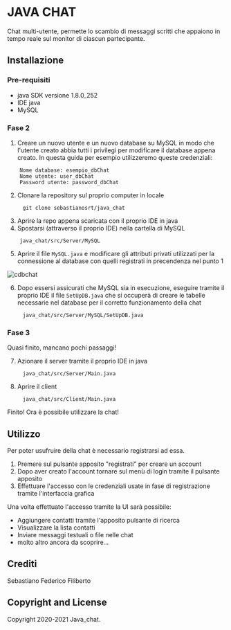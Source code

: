 # JAVA CHAT
Chat multi-utente, permette lo scambio di messaggi scritti che appaiono in tempo reale sul monitor di ciascun partecipante.
## Installazione 
### Pre-requisiti
* java SDK versione 1.8.0_252
* IDE java
* MySQL
### Fase 2

1. Creare un nuovo utente e un nuovo database su MySQL in modo che l'utente creato abbia tutti i privilegi per modificare il database appena creato. In questa guida per esempio utilizzeremo queste credenziali: 
```
	Nome database: esempio_dbChat
	Nome utente: user_dbChat
	Password utente: password_dbChat
```
2. Clonare la repository sul proprio computer in locale
```
	 git clone sebastianosrt/java_chat
```
3.  Aprire la repo appena scaricata con il proprio IDE in java
4. Spostarsi (attraverso il proprio IDE) nella cartella di MySQL
```
	java_chat/src/Server/MySQL
```
5. Aprire il file `MySQL.java` e modificare gli attributi privati utilizzati per la connessione al database con quelli registrati in precendenza nel punto 1

<img src="https://i.ibb.co/Hn6qY6g/cdbchat.png" alt="cdbchat" border="0"> <!--http://prnt.sc/shtma1 da aggiungere alla fine-->

6. Dopo essersi assicurati che MySQL sia in esecuzione, eseguire tramite il proprio IDE il file `SetUpDB.java` che si occuperà di creare le tabelle necessarie nel database per il corretto funzionamento della chat
```
	 java_chat/src/Server/MySQL/SetUpDB.java
```

### Fase 3
Quasi finito, mancano pochi passaggi!

7.  Azionare il server tramite il proprio IDE in java
```
	 java_chat/src/Server/Main.java
```
8. Aprire il client 
```
	 java_chat/src/Client/Main.java
```

Finito! Ora è possibile utilizzare la chat!

## Utilizzo
Per poter usufruire della chat è necessario registrarsi ad essa.
1. Premere sul pulsante apposito "registrati" per creare un account
2. Dopo aver creato l'account tornare sul menù di login tramite il pulsante apposito
3. Effettuare l'accesso con le credenziali usate in fase di registrazione tramite l'interfaccia grafica

Una volta effettuato l'accesso tramite la UI sarà possibile: 
* Aggiungere contatti tramite l'apposito pulsante di ricerca
* Visualizzare la lista contatti
* Inviare messaggi testuali o file nelle chat
* molto altro ancora da scoprire...

## Crediti 
Sebastiano
Federico
Filiberto

##  Copyright and License
Copyright 2020-2021 Java_chat. 